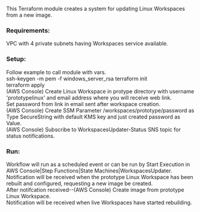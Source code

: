 This Terraform module creates a system for updating Linux Workspaces from a new image.  
  
### Requirements:  
VPC with 4 private subnets having Workspaces service available.  
  
### Setup:  
Follow example to call module with vars.  
ssh-keygen -m pem -f windows_server_rsa
terraform init  
terraform apply  
(AWS Console) Create Linux Workspace in protype directory with username 'prototypelinux' and email address where you will receive web link.  
Set password from link in email sent after workspace creation.  
(AWS Console) Create SSM Parameter /workspaces/prototype/password as Type SecureString with default KMS key and just created password as Value.  
(AWS Console) Subscribe to WorkspacesUpdater-Status SNS topic for status notifications.  
  
### Run:
Workflow will run as a scheduled event or can be run by Start Execution in AWS Console|Step Functions|State Machines|WorkspacesUpdater.
Notification will be received when the prototype Linux Workspace has been rebuilt and configured, requesting a new image be created.  
After notifcation received--(AWS Console) Create image from prototype Linux Workspace.   
Notification will be received when live Workspaces have started rebuilding.  
